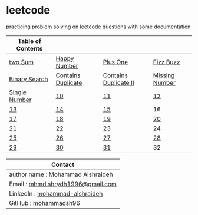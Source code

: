 # leetcode
practicing problem solving on leetcode questions with some documentation 




| Table of Contents |  |  |  |
| -------- | -------- | -------- | -------- |
| [two Sum](./twoSum/twoSum.md)   | [Happy Number](./HappyNumber/happyNumber.md)  | [Plus One](./PlusOne/plusOne.md)  |[Fizz Buzz](./FizzBuzz/fizzBuzz.md)  |
| [Binary Search](./BinarySearch/binarySearch.md)   | [Contains Duplicate](./ContainsDuplicate/ContainsDuplicate.md)   |[Contains Duplicate II](./ContainsDuplicateII/ContainsDuplicateII.md) |  [Missing Number](./MissingNumber/missingNumber.md) |
| [Single Number](./SingleNumber/singleNumber.md)   | [10](./HappyNumber/happyNumber.md)  | [11](./PlusOne/plusOne.md)  |[12](./FizzBuzz/fizzBuzz.md)  |
| [13](./BinarySearch/binarySearch.md)   | [14](./ContainsDuplicate/ContainsDuplicate.md)   |[15](./ContainsDuplicateII//ContainsDuplicateII.md) | 16   |
| [17](./twoSum/twoSum.md)   | [18](./HappyNumber/happyNumber.md)  | [19](./PlusOne/plusOne.md)  |[20](./FizzBuzz/fizzBuzz.md)  |
| [21](./BinarySearch/binarySearch.md)   | [22](./ContainsDuplicate/ContainsDuplicate.md)   |[23](./ContainsDuplicateII//ContainsDuplicateII.md) | 24  |
| [25](./twoSum/twoSum.md)   | [26](./HappyNumber/happyNumber.md)  | [27](./PlusOne/plusOne.md)  |[28](./FizzBuzz/fizzBuzz.md)  |
| [29](./BinarySearch/binarySearch.md)   | [30](./ContainsDuplicate/ContainsDuplicate.md)   |[31](./ContainsDuplicateII//ContainsDuplicateII.md) | 32   |

| Contact |
| --- |
|author name : Mohammad Alshraideh|
|Email : mhmd.shrydh1996@gmail.com|
|LinkedIn : [mohammad-alshraideh](https://www.linkedin.com/in/mohammad-alshraideh/)|
|GitHub : [mohammadsh96](https://github.com/mohammadsh96)|
